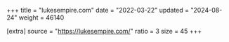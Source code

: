 +++
title = "lukesempire.com"
date = "2022-03-22"
updated = "2024-08-24"
weight = 46140

[extra]
source = "https://lukesempire.com/"
ratio = 3
size = 45
+++
